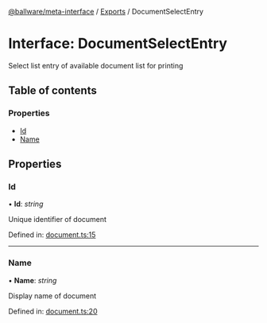 [@ballware/meta-interface](../README.md) / [Exports](../modules.md) / DocumentSelectEntry

# Interface: DocumentSelectEntry

Select list entry of available document list for printing

## Table of contents

### Properties

- [Id](documentselectentry.md#id)
- [Name](documentselectentry.md#name)

## Properties

### Id

• **Id**: *string*

Unique identifier of document

Defined in: [document.ts:15](https://github.com/ballware/ballware-client/blob/88ab695/packages/meta-interface/src/document.ts#L15)

___

### Name

• **Name**: *string*

Display name of document

Defined in: [document.ts:20](https://github.com/ballware/ballware-client/blob/88ab695/packages/meta-interface/src/document.ts#L20)
